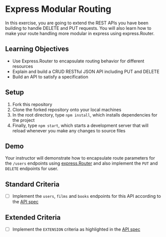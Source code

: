 # Express Modular Routing

In this exercise, you are going to extend the REST APIs you have been building to handle DELETE and PUT requests. You will also learn how to make your route handling more modular in express using express.Router.

## Learning Objectives
- Use Express.Router to encapsulate routing behavior for different resources
- Explain and build a CRUD RESTful JSON API including PUT and DELETE
- Build an API to satisfy a specification

## Setup
1. Fork this repository
2. Clone the forked repository onto your local machines
3. In the root directory, type `npm install`, which installs dependencies for the project
4. Finally, type `npm start`, which starts a development server that will reload whenever you make any changes to source files

## Demo
Your instructor will demonstrate how to encapsulate route parameters for the `/users` endpoints using [express.Router](https://expressjs.com/en/guide/routing.html) and also implement the `PUT` and `DELETE` endpoints for user.


## Standard Criteria

- [ ] Implement the `users`, `films` and `books` endpoints for this API according to the [API spec](https://boolean-uk.github.io/api-express-modular-routing/)

## Extended Criteria

- [ ] Implement the `EXTENSION` criteria as highlighted in the [API spec](https://boolean-uk.github.io/api-express-modular-routing/)

